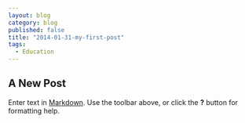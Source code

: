 ```yaml
---
layout: blog
category: blog
published: false
title: "2014-01-31-my-first-post"
tags: 
  - Education
---
```


## A New Post

Enter text in [Markdown](http://daringfireball.net/projects/markdown/). Use the toolbar above, or click the **?** button for formatting help.
